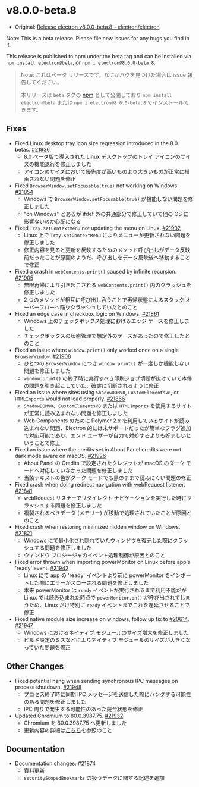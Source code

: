# v8.0.0-beta.8

- Original: [Release electron v8.0.0-beta.8 - electron/electron](https://github.com/electron/electron/releases/tag/v8.0.0-beta.8)

Note: This is a beta release. Please file new issues for any bugs you find in it.

This release is published to npm under the beta tag and can be installed via `npm install electron@beta`, or `npm i electron@8.0.0-beta.8`.

> Note: これはベータ リリースです。なにかバグを見つけた場合は issue 報告してください。
>
> 本リリースは `beta` タグの [npm](https://www.npmjs.com/package/electron) として公開しており `npm install electron@beta` または `npm i electron@8.0.0-beta.8` でインストールできます。

## Fixes

- Fixed Linux desktop tray icon size regression introduced in the 8.0 betas. [#21936](https://github.com/electron/electron/pull/21936)
  - 8.0 ベータ版で導入された Linux デスクトップのトレイ アイコンのサイズの機能退行を修正しました
  - アイコンのサイズにおいて優先度が高いものより大きいものが正常に描画されない問題を修正
- Fixed `BrowserWindow.setFocusable(true)` not working on Windows. [#21854](https://github.com/electron/electron/pull/21854)
  - Windows で `BrowserWindow.setFocusable(true)` が機能しない問題を修正しました
  - "on Windows" とあるが ifdef 外の共通部分で修正していて他の OS に影響ないのか心配になる
- Fixed `Tray.setContextMenu` not updating the menu on Linux. [#21902](https://github.com/electron/electron/pull/21902)
  - Linux 上で `Tray.setContextMenu` によりメニューが更新されない問題を修正しました
  - 修正内容を見ると更新を反映するためのメソッド呼び出しがデータ反映前だったことが原因のようだ、呼び出しをデータ反映後へ移動することで修正
- Fixed a crash in `webContents.print()` caused by infinite recursion. [#21905](https://github.com/electron/electron/pull/21905)
  - 無限再帰により引き起こされる `webContents.print()` 内のクラッシュを修正しました
  - 2 つのメソッドが相互に呼び出し合うことで再帰状態によるスタック オーバーフローへ陥りクラッシュしていたとのこと
- Fixed an edge case in checkbox logic on Windows. [#21861](https://github.com/electron/electron/pull/21861)
  - Windows 上のチェックボックス処理におけるエッジ ケースを修正しました
  - チェックボックスの状態管理で想定外のケースがあったので修正したとのこと
- Fixed an issue where `window.print()` only worked once on a single `BrowserWindow`. [#21908](https://github.com/electron/electron/pull/21908)
  - ひとつの `BrowserWindow` につき `window.print()` が一度しか機能しない問題を修正しました
  - `window.print()` の終了時に実行すべき印刷ジョブ切断が抜けていて本件の問題を引き起こしていた、確実に切断されるように修正
- Fixed an issue where sites using `ShadowDOMV0`, `CustomElementsV0`, or `HTMLImports` would not load properly. [#21866](https://github.com/electron/electron/pull/21866)
  - `ShadowDOMV0`、`CustomElementsV0` または `HTMLImports` を使用するサイトが正常に読み込まれない問題を修正しました
  - Web Components のために Polymer 2.x を利用しているサイトが読み込まれない問題、Electron 的には未サポートだったが簡単なフラグ追加で対応可能であり、エンド ユーザーが自力で対処するよりも好ましいということで修正
- Fixed an issue where the credits set in About Panel credits were not dark mode aware on macOS. [#21926](https://github.com/electron/electron/pull/21926)
  - About Panel の Credits で設定されたクレジットが macOS のダーク モードへ対応していなかった問題を修正しました
  - 当該テキストの色がダーク モードでも黒のままで読みにくい問題の修正
- Fixed crash when doing redirect navigation with webRequest listener. [#21841](https://github.com/electron/electron/pull/21841)
  - webRequest リスナーでリダイレクト ナビゲーションを実行した時にクラッシュする問題を修正しました
  - 複製されるべきデータ (メモリー) が移動で処理されていたことが原因とのこと
- Fixed crash when restoring minimized hidden window on Windows. [#21821](https://github.com/electron/electron/pull/21821)
  - Windows にて最小化され隠れていたウィンドウを復元した際にクラッシュする問題を修正しました
  - ウィンドウ プロシージャのイベント処理制御が原因とのこと
- Fixed error thrown when importing powerMonitor on Linux before app's 'ready' event. [#21942](https://github.com/electron/electron/pull/21942)
  - Linux にて app の 'ready' イベントより前に powerMonitor をインポートした際にエラーがスローされる問題を修正しました
  - 本来 powerMonitor は `ready` イベントが実行されるまで利用不能だが Linux では読み込まれた時点で `powerMonitor.on()` が呼び出されてしまうため、Linux だけ特別に `ready` イベントまでこれを遅延させることで修正
- Fixed native module size increase on windows, follow up fix to [#20614](https://github.com/electron/electron/pull/20614). [#21947](https://github.com/electron/electron/pull/21947)
  - Windows におけるネイティブ モジュールのサイズ増大を修正しました
  - ビルド設定のミスなどによりネイティブ モジュールのサイズが大きくなっていた問題を修正

## Other Changes

- Fixed potential hang when sending synchronous IPC messages on process shutdown. [#21948](https://github.com/electron/electron/pull/21948)
  - プロセス終了時に同期 IPC メッセージを送信した際にハングする可能性のある問題を修正しました
  - IPC 周りで発生する可能性のあった競合状態を修正
- Updated Chromium to 80.0.3987.75. [#21932](https://github.com/electron/electron/pull/21932)
  - Chromium を 80.0.3987.75 へ更新しました
  - 更新内容の詳細は[こちら](https://chromium.googlesource.com/chromium/src/+log/80.0.3987.74..80.0.3987.75?n=10000&pretty=fuller)を参照のこと

## Documentation

- Documentation changes: [#21874](https://github.com/electron/electron/pull/21874)
  - 資料更新
  - `securityScopedBookmarks` の扱うデータに関する記述を追加
